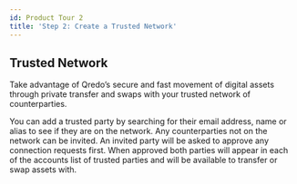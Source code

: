 ```yaml
---
id: Product Tour 2
title: 'Step 2: Create a Trusted Network'
---
```


Trusted Network
---------------

Take advantage of Qredo’s secure and fast movement of digital assets through private transfer and swaps with your trusted network of counterparties.

You can add a trusted party by searching for their email address, name or alias to see if they are on the network. Any counterparties not on the network can be invited. An invited party will be asked to approve any connection requests first. When approved both parties will appear in each of the accounts list of trusted parties and will be available to transfer or swap assets with.